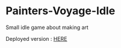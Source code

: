 # Painters-Voyage-Idle

Small idle game about making art

Deployed version : [HERE](https://www.crazygames.com/game/painter-s-voyage-idle)

